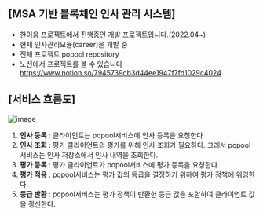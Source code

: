 ## [MSA 기반 블록체인 인사 관리 시스템]
* 한이음 프로젝트에서 진행중인 개발 프로젝트입니다.(2022.04~)
* 현재 인사관리모듈(career)을 개발 중
* 전체 프로젝트 popool repository
* 노션에서 프로젝트를 볼 수 있습니다 https://www.notion.so/7945739cb3d44ee1947f7fd1029c4024
## [서비스 흐름도]
![image](https://user-images.githubusercontent.com/90383376/174559660-913df260-e45d-4cfe-8a2c-ea81a4efd7b5.png)
1. **인사 등록** : 클라이언트는 popool서비스에 인사 등록을 요청한다
2. **인사 조회** : 평가 클라이언트의 평가를 위해 인사 조회가 필요하다. 그래서 popool서비스는 인사 저장소에서 인사 내역을 조회한다.
3. **평가 등록** : 평가 클라이언트가 popool서비스에 평가 등록을 요청한다.
4. **평가 적용** : popool서비스는 평가 값의 등급을 결정하기 위하여 평가 정책에 위임한다.
5. **등급 반환** : popool서비스는 평가 정책이 반환한 등급 값을 포함하여 클라이언트 값을 갱신한다.
